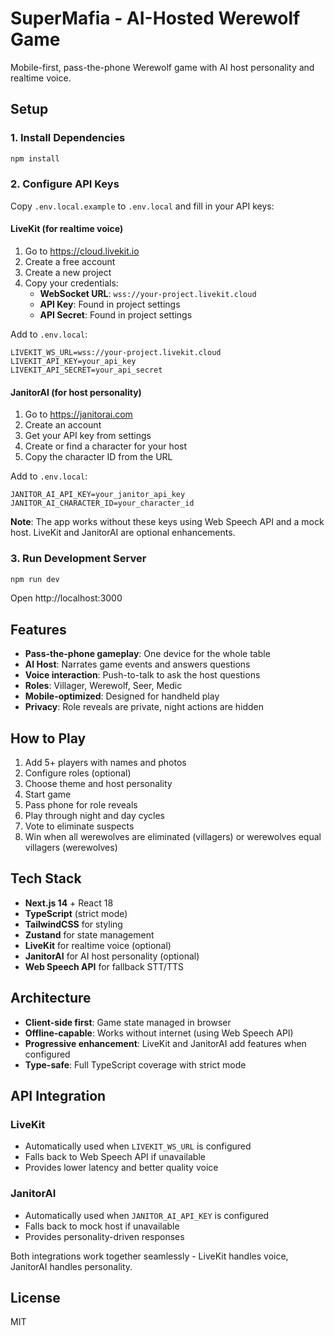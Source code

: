# SuperMafia - AI-Hosted Werewolf Game

Mobile-first, pass-the-phone Werewolf game with AI host personality and realtime voice.

## Setup

### 1. Install Dependencies
```bash
npm install
```

### 2. Configure API Keys

Copy `.env.local.example` to `.env.local` and fill in your API keys:

#### LiveKit (for realtime voice)
1. Go to https://cloud.livekit.io
2. Create a free account
3. Create a new project
4. Copy your credentials:
   - **WebSocket URL**: `wss://your-project.livekit.cloud`
   - **API Key**: Found in project settings
   - **API Secret**: Found in project settings

Add to `.env.local`:
```env
LIVEKIT_WS_URL=wss://your-project.livekit.cloud
LIVEKIT_API_KEY=your_api_key
LIVEKIT_API_SECRET=your_api_secret
```

#### JanitorAI (for host personality)
1. Go to https://janitorai.com
2. Create an account
3. Get your API key from settings
4. Create or find a character for your host
5. Copy the character ID from the URL

Add to `.env.local`:
```env
JANITOR_AI_API_KEY=your_janitor_api_key
JANITOR_AI_CHARACTER_ID=your_character_id
```

**Note**: The app works without these keys using Web Speech API and a mock host. LiveKit and JanitorAI are optional enhancements.

### 3. Run Development Server
```bash
npm run dev
```

Open http://localhost:3000

## Features

- **Pass-the-phone gameplay**: One device for the whole table
- **AI Host**: Narrates game events and answers questions
- **Voice interaction**: Push-to-talk to ask the host questions
- **Roles**: Villager, Werewolf, Seer, Medic
- **Mobile-optimized**: Designed for handheld play
- **Privacy**: Role reveals are private, night actions are hidden

## How to Play

1. Add 5+ players with names and photos
2. Configure roles (optional)
3. Choose theme and host personality
4. Start game
5. Pass phone for role reveals
6. Play through night and day cycles
7. Vote to eliminate suspects
8. Win when all werewolves are eliminated (villagers) or werewolves equal villagers (werewolves)

## Tech Stack

- **Next.js 14** + React 18
- **TypeScript** (strict mode)
- **TailwindCSS** for styling
- **Zustand** for state management
- **LiveKit** for realtime voice (optional)
- **JanitorAI** for AI host personality (optional)
- **Web Speech API** for fallback STT/TTS

## Architecture

- **Client-side first**: Game state managed in browser
- **Offline-capable**: Works without internet (using Web Speech API)
- **Progressive enhancement**: LiveKit and JanitorAI add features when configured
- **Type-safe**: Full TypeScript coverage with strict mode

## API Integration

### LiveKit
- Automatically used when `LIVEKIT_WS_URL` is configured
- Falls back to Web Speech API if unavailable
- Provides lower latency and better quality voice

### JanitorAI
- Automatically used when `JANITOR_AI_API_KEY` is configured
- Falls back to mock host if unavailable
- Provides personality-driven responses

Both integrations work together seamlessly - LiveKit handles voice, JanitorAI handles personality.

## License

MIT

